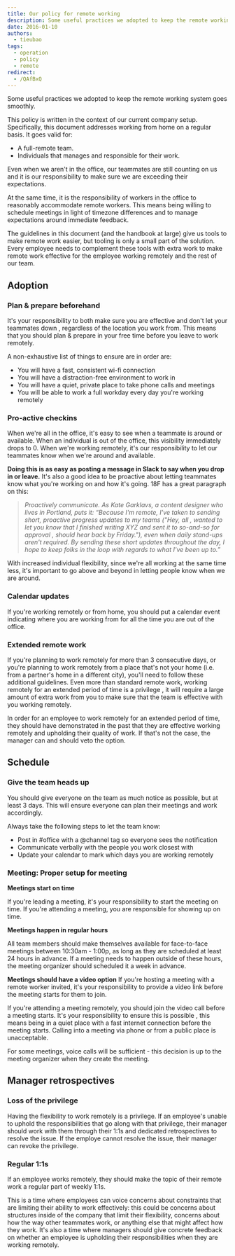 ```yaml
---
title: Our policy for remote working
description: Some useful practices we adopted to keep the remote working system goes smoothly. This policy is written in the context of our current company setup.
date: 2016-01-10
authors:
  - tieubao
tags:
  - operation
  - policy
  - remote
redirect:
  - /QAfBxQ
---
```


Some useful practices we adopted to keep the remote working system goes smoothly.

This policy is written in the context of our current company setup. Specifically, this document addresses working from home on a regular basis. It goes valid for:

- A full-remote team.
- Individuals that manages and responsible for their work.

Even when we aren't in the office, our teammates are still counting on us and it is our responsibility to make sure we are exceeding their expectations.

At the same time, it is the responsibility of workers in the office to reasonably accommodate remote workers. This means being willing to schedule meetings in light of timezone differences and to manage expectations around immediate feedback.

The guidelines in this document (and the handbook at large) give us tools to make remote work easier, but tooling is only a small part of the solution. Every employee needs to complement these tools with extra work to make remote work effective for the employee working remotely and the rest of our team.

## Adoption

### Plan & prepare beforehand

It's your responsibility to both make sure you are effective and don't let your teammates down , regardless of the location you work from. This means that you should plan & prepare in your free time before you leave to work remotely.

A non-exhaustive list of things to ensure are in order are:

- You will have a fast, consistent wi-fi connection
- You will have a distraction-free environment to work in
- You will have a quiet, private place to take phone calls and meetings
- You will be able to work a full workday every day you're working remotely

### Pro-active checkins

When we're all in the office, it's easy to see when a teammate is around or available. When an individual is out of the office, this visibility immediately drops to 0. When we're working remotely, it's our responsibility to let our teammates know when we're around and available.

**Doing this is as easy as posting a message in Slack to say when you drop in or leave.**
It's also a good idea to be proactive about letting teammates know what you're working on and how it's going. 18F has a great paragraph on this:

> _Proactively communicate. As Kate Garklavs, a content designer who lives in Portland, puts it: “Because I'm remote, I've taken to sending short, proactive progress updates to my teams ("Hey, all , wanted to let you know that I finished writing XYZ and sent it to so-and-so for approval , should hear back by Friday."), even when daily stand-ups aren't required. By sending these short updates throughout the day, I hope to keep folks in the loop with regards to what I've been up to.”_

With increased individual flexibility, since we're all working at the same time less, it's important to go above and beyond in letting people know when we are around.

### Calendar updates

If you're working remotely or from home, you should put a calendar event indicating where you are working from for all the time you are out of the office.

### Extended remote work

If you're planning to work remotely for more than 3 consecutive days, or you're planning to work remotely from a place that's not your home (i.e. from a partner's home in a different city), you'll need to follow these additional guidelines. Even more than standard remote work, working remotely for an extended period of time is a privilege , it will require a large amount of extra work from you to make sure that the team is effective with you working remotely.

In order for an employee to work remotely for an extended period of time, they should have demonstrated in the past that they are effective working remotely and upholding their quality of work. If that's not the case, the manager can and should veto the option.

## Schedule

### Give the team heads up

You should give everyone on the team as much notice as possible, but at least 3 days. This will ensure everyone can plan their meetings and work accordingly.

Always take the following steps to let the team know:

- Post in #office with a @channel tag so everyone sees the notification
- Communicate verbally with the people you work closest with
- Update your calendar to mark which days you are working remotely

### Meeting: Proper setup for meeting

<!-- synced_block 32ad30fb-9659-4e38-bb96-0f270a4bcf9c -->

**Meetings start on time**

If you're leading a meeting, it's your responsibility to start the meeting on time. If you're attending a meeting, you are responsible for showing up on time.

**Meetings happen in regular hours**

All team members should make themselves available for face-to-face meetings between 10:30am - 1:00p, as long as they are scheduled at least 24 hours in advance. If a meeting needs to happen outside of these hours, the meeting organizer should scheduled it a week in advance.

**Meetings should have a video option**
If you're hosting a meeting with a remote worker invited, it's your responsibility to provide a video link before the meeting starts for them to join.

If you're attending a meeting remotely, you should join the video call before a meeting starts. It's your responsibility to ensure this is possible , this means being in a quiet place with a fast internet connection before the meeting starts. Calling into a meeting via phone or from a public place is unacceptable.

For some meetings, voice calls will be sufficient - this decision is up to the meeting organizer when they create the meeting.

## Manager retrospectives

### Loss of the privilege

Having the flexibility to work remotely is a privilege. If an employee's unable to uphold the responsibilities that go along with that privilege, their manager should work with them through their 1:1s and dedicated retrospectives to resolve the issue. If the employe cannot resolve the issue, their manager can revoke the privilege.

### Regular 1:1s

If an employee works remotely, they should make the topic of their remote work a regular part of weekly 1:1s.

This is a time where employees can voice concerns about constraints that are limiting their ability to work effectively: this could be concerns about structures inside of the company that limit their flexibility, concerns about how the way other teammates work, or anything else that might affect how they work. It's also a time where managers should give concrete feedback on whether an employee is upholding their responsibilities when they are working remotely.
